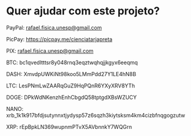 # Quer ajudar com este projeto?

PayPal: rafael.fisica.unesp@gmail.com

PicPay: https://picpay.me/cienciatarjapreta

PIX: rafael.fisica.unesp@gmail.com

BTC: bc1qvedltttsr8y048rnq3eqztwqhqjjkgyx6eeqmq

DASH: XmvdpUWKiNt98koo5LMmPdd27Y1LE4hN8B

LTC: LesPNmLwZAARqGuZ9HqPQnR6YXyXRV8YTh

DOGE: DPkWdNKenzhEnhCbgdQ58tptgdXBsWZUCY

NANO: xrb_1k1k917bfdjsutynnxtjydysp57z6sqzh3kiytsksm4km4cizbfnqgogzutw

XRP: rEpBpkLN369wupnmPTvX5AVbnnkY7WQGrn

<!-- You can use the [editor on GitHub](https://github.com/rpoliselit/ciencia-tarja-preta/edit/gh-pages/index.md) to maintain and preview the content for your website in Markdown files.

Whenever you commit to this repository, GitHub Pages will run [Jekyll](https://jekyllrb.com/) to rebuild the pages in your site, from the content in your Markdown files.

### Markdown

Markdown is a lightweight and easy-to-use syntax for styling your writing. It includes conventions for

```markdown
Syntax highlighted code block

# Header 1
## Header 2
### Header 3

- Bulleted
- List

1. Numbered
2. List

**Bold** and _Italic_ and `Code` text

[Link](url) and ![Image](src)
```

For more details see [Basic writing and formatting syntax](https://docs.github.com/en/github/writing-on-github/getting-started-with-writing-and-formatting-on-github/basic-writing-and-formatting-syntax).

### Jekyll Themes

Your Pages site will use the layout and styles from the Jekyll theme you have selected in your [repository settings](https://github.com/rpoliselit/ciencia-tarja-preta/settings/pages). The name of this theme is saved in the Jekyll `_config.yml` configuration file.

### Support or Contact

Having trouble with Pages? Check out our [documentation](https://docs.github.com/categories/github-pages-basics/) or [contact support](https://support.github.com/contact) and we’ll help you sort it out. -->
